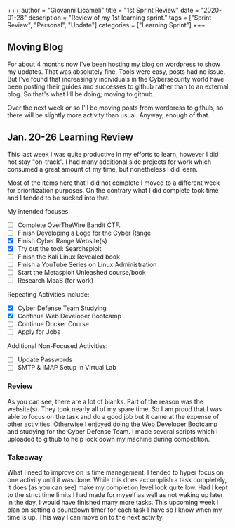 +++
author = "Giovanni Licameli"
title = "1st Sprint Review"
date = "2020-01-28"
description = "Review of my 1st learning sprint."
tags = ["Sprint Review", "Personal", "Update"]
categories = ["Learning Sprint"]
+++

## Moving Blog

For about 4 months now I've been hosting my blog on wordpress to show my updates. That was absolutely fine. Tools were easy, posts had no issue. But I've found that increasingly individuals in the Cybersecurity world have been posting their guides and successes to github rather than to an external blog. So that's what I'll be doing; moving to github. 

Over the next week or so I'll be moving posts from wordpress to github, so there will be slightly more activity than usual. Anyway, enough of that.


## Jan. 20-26 Learning Review

This last week I was quite productive in my efforts to learn, however I did not stay "on-track". I had many additional side projects for work which consumed a great amount of my time, but nonetheless I did learn. 

Most of the items here that I did not complete I moved to a different week for prioritization purposes. On the contrary what I did complete took time and I tended to be sucked into that.

My intended focuses:

* [ ]  Complete OverTheWire Bandit CTF.
* [ ]  Finish Developing a Logo for the Cyber Range
* [X]  Finish Cyber Range Website(s)
* [X]  Try out the tool: Searchsploit
* [ ]  Finish the Kali Linux Revealed book
* [ ]  Finish a YouTube Series on Linux Administration
* [ ]  Start the Metasploit Unleashed course/book
* [ ]  Research MaaS (for work)

Repeating Activities include:

* [X]  Cyber Defense Team Studying
* [X]  Continue Web Developer Bootcamp
* [ ]  Continue Docker Course
* [ ]  Apply for Jobs

Additional Non-Focused Activities:

* [ ]  Update Passwords
* [ ]  SMTP & IMAP Setup in Virtual Lab

### Review

As you can see, there are a lot of blanks. Part of the reason was the website(s). They took nearly all of my spare time. So I am proud that I was able to focus on the task and do a good job but it came at the expense of other activities. Otherwise I enjoyed doing the Web Developer Bootcamp and studying for the Cyber Defense Team. I made several scripts which I uploaded to github to help lock down my machine during competition. 


### Takeaway
What I need to improve on is time management. I tended to hyper focus on one activity until it was done. While this does accomplish a task completely, it does (as you can see) make my completion level look quite low. Had I kept to the strict time limits I had made for myself as well as not waking up later in the day, I would have finished many more tasks. This upcoming week I plan on setting a countdown timer for each task I have so I know when my time is up. This way I can move on to the next activity. 